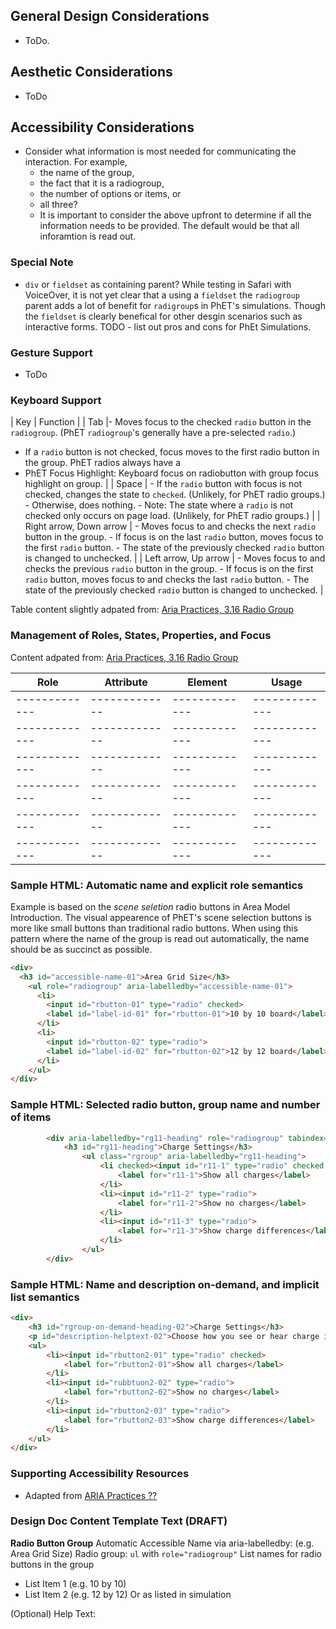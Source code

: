 ## General Design Considerations
* ToDo.

## Aesthetic Considerations
* ToDo

## Accessibility Considerations
* Consider what information is most needed for communicating the interaction. For example,  
  * the name of the group,
  * the fact that it is a radiogroup,
  * the number of options or items, or
  * all three?
  * It is important to consider the above upfront to determine if all the information needs to be provided. The default would be that all inforamtion is read out.

### Special Note 
* `div` or `fieldset` as containing parent? While testing in Safari with VoiceOver, it is not yet clear that a using a `fieldset` the `radiogroup` parent adds a lot of benefit for `radigroup`s in PhET's simulations. Though the `fieldset` is clearly benefical for other desgin scenarios such as interactive forms. TODO - list out pros and cons for PhEt Simulations.

### Gesture Support
* ToDo


### Keyboard Support
| Key        | Function |
| Tab |- Moves focus to the checked `radio` button in the `radiogroup`. (PhET `radiogroup`'s generally have a pre-selected `radio`.)
   - If a `radio` button is not checked, focus moves to the first radio button in the group. PhET radios always have a 
   - PhET Focus Highlight: Keyboard focus on radiobutton with group focus highlight on group.
|
| Space |
    - If the `radio` button with focus is not checked, changes the state to `checked`. (Unlikely, for PhET radio groups.)
    - Otherwise, does nothing.
    - Note: The state where a `radio` is not checked only occurs on page load. (Unlikely, for PhET radio groups.)
|
| Right arrow, Down arrow |
    - Moves focus to and checks the next `radio` button in the group.
    - If focus is on the last `radio` button, moves focus to the first `radio` button.
    - The state of the previously checked `radio` button is changed to unchecked.
|
| Left arrow, Up arrow |
    - Moves focus to and checks the previous `radio` button in the group.
    - If focus is on the first `radio` button, moves focus to and checks the last `radio` button.
    - The state of the previously checked `radio` button is changed to unchecked.
|

Table content slightly adpated from: [Aria Practices, 3.16 Radio Group](https://www.w3.org/TR/wai-aria-practices/#radiobutton)

### Management of Roles, States, Properties, and Focus
Content adpated from: [Aria Practices, 3.16 Radio Group](https://www.w3.org/TR/wai-aria-practices/#radiobutton)

| Role | Attribute | Element | Usage |
| ------------- |-------------| ------------- |-------------|
| ------------- |-------------| ------------- |-------------|
| ------------- |-------------| ------------- |-------------|
| ------------- |-------------| ------------- |-------------|
| ------------- |-------------| ------------- |-------------|
| ------------- |-------------| ------------- |-------------|
| ------------- |-------------| ------------- |-------------|


### Sample HTML: Automatic name  and explicit role semantics
Example is based on the _scene seletion_ radio buttons in Area Model Introduction. The visual appearence of PhET's scene selection buttons is more like small buttons than traditional radio buttons. When using this pattern where the name of the group is read out automatically, the name should be as succinct as possible.

```html
<div>
  <h3 id="accessible-name-01">Area Grid Size</h3>
    <ul role="radiogroup" aria-labelledby="accessible-name-01">
      <li>
        <input id="rbutton-01" type="radio" checked>
        <label id="label-id-01" for="rbutton-01">10 by 10 board</label>
      </li>
      <li>
        <input id="rbutton-02" type="radio">
        <label id="label-id-02" for="rbutton-02">12 by 12 board</label>
      </li>
    </ul>
</div>
```

### Sample HTML: Selected radio button, group name and number of items
``` html
		<div aria-labelledby="rg11-heading" role="radiogroup" tabindex="0">
			<h3 id="rg11-heading">Charge Settings</h3>
				<ul class="rgroup" aria-labelledby="rg11-heading">
					<li checked><input id="r11-1" type="radio" checked tabindex="0">
						<label for="r11-1">Show all charges</label>
					</li>
					<li><input id="r11-2" type="radio">
						<label for="r11-2">Show no charges</label>
					</li>
					<li><input id="r11-3" type="radio">
						<label for="r11-3">Show charge differences</label>
					</li>
				</ul>
		</div>
```

### Sample HTML: Name and description on-demand, and implicit list semantics
```html
<div>
	<h3 id="rgroup-on-demand-heading-02">Charge Settings</h3>
	<p id="description-helptext-02">Choose how you see or hear charge information.</p>
	<ul>
		<li><input id="rbutton2-01" type="radio" checked>
			<label for="rbutton2-01">Show all charges</label>
		</li>
		<li><input id="rubbtuon2-02" type="radio">
			<label for="rbutton2-02">Show no charges</label>
		</li>
		<li><input id="rbutton2-03" type="radio">
			<label for="rbutton2-03">Show charge differences</label>
		</li>
	</ul>
</div>

```

### Supporting Accessibility Resources
* Adapted from [ARIA Practices ??](??)

### Design Doc Content Template Text (DRAFT)
**Radio Button Group**
Automatic Accessible Name via aria-labelledby: (e.g. Area Grid Size) 
Radio group: `ul` with `role="radiogroup"`
List names for radio buttons in the group
- List Item 1 (e.g. 10 by 10)
- List Item 2 (e.g. 12 by 12)
Or as listed in simulation

(Optional) Help Text: 